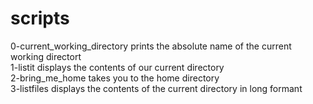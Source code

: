 # scripts 
0-current_working_directory prints the absolute name of the current working directort<br>
1-listit displays the contents of our current directory<br>
2-bring_me_home takes you to the home directory<br>
3-listfiles displays the contents of the current directory in long formant<br>

